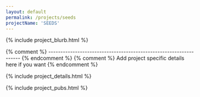```yaml
---
layout: default
permalink: /projects/seeds
projectName: 'SEEDS'
---
```


{% include project_blurb.html %}

{% comment %} ------------------------------------------------------------------ {% endcomment %} 
{% comment %} Add project specific details here if you want {% endcomment %} 

{% include project_details.html %}

{% include project_pubs.html %}
